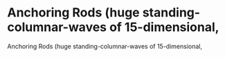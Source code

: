 # Anchoring Rods (huge standing-columnar-waves of 15-dimensional,

Anchoring Rods (huge standing-columnar-waves of 15-dimensional,